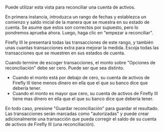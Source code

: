 Puede utilizar esta vista para reconciliar una cuenta de activos.

En primera instancia, introduzca un rango de fechas y establezca un comienzo y saldo inicial de la manera que se muestra en su estado de cuenta. Se asume que estos son correctos por supuesto, pero lo pondremos aprueba ahora. Luego, haga clic en "empezar a reconciliar".

Firefly III le presentará todas las transacciones de este rango, y también unas cuantas transacciones extra para mejorar la medida. Escoja todas las transacciones que se muestren en sus estados de cuenta.

Cuando termine de escoger transacciones, el monto sobre "Opciones de reconciliación" debe ser cero. Puede ser que sea distinto.

* Cuando el monto está por debajo de cero, su cuenta de activos de Firefly III tiene menos dinero en ella que el que su banco dice que debería tener.
* Cuando el monto es mayor que cero, su cuenta de activos de Firefly III tiene mas dinero en ella que el que su banco dice que debería tener.

En todo caso, presione "Guardar reconciliación" para guardar el resultado. Las transacciones serán marcadas como "autorizadas" y puede crear adicionalmente una transacción que pueda corregir el saldo de su cuenta de activos de Firefly III (una reconciliación).